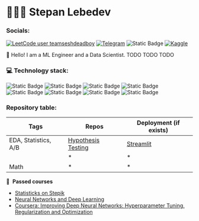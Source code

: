 # 👨🏻‍💻 Stepan Lebedev
### Socials:
[![LeetCode user teamseshdeadboy](https://img.shields.io/badge/dynamic/json?style=for-the-badge&labelColor=black&color=%23ffa116&label=Solved&query=solved&url=https%3A%2F%2Fbadge.xyli.tech/%2Fapi%2Fusers%2Fteamseshdeadboy&logo=leetcode&logoColor=yellow)](https://leetcode.com/teamseshdeadboy/)
[![Telegram](https://img.shields.io/badge/telegram-t?style=for-the-badge&logo=telegram&logoColor=%2326A5E4&labelColor=black&color=%2326A5E4&link=https%3A%2F%2Ft.me%2Fayyoshiii)](https://t.me/ayyoshiii)
![Static Badge](https://img.shields.io/badge/stepan__leb%40mail.ru-t?style=for-the-badge&logo=maildotru&logoColor=%23005FF9&labelColor=black&color=%23005FF9)
[![Kaggle](https://img.shields.io/badge/kaggle-t?style=for-the-badge&logo=kaggle&logoColor=%2320BEFF&labelColor=black&color=%2320BEFF&link=https%3A%2F%2Fwww.kaggle.com%2Fayyoshii)](https://www.kaggle.com/ayyoshii)


:wave: Hello! I am a ML Engineer and a Data Scientist. TODO TODO TODO


### 💻 Technology stack:
![Static Badge](https://img.shields.io/badge/scikit--learn-t?style=flat-square&logo=scikitlearn&logoColor=white&labelColor=%23F7931E&color=%23F7931E&link=https%3A%2F%2Ft.me%2Fayyoshiii)
![Static Badge](https://img.shields.io/badge/numpy-t?style=flat-square&logo=numpy&logoColor=white&labelColor=%23013243&color=%23013243)
![Static Badge](https://img.shields.io/badge/pandas-t?style=flat-square&logo=pandas&logoColor=white&labelColor=%23150458&color=%23150458)
![Static Badge](https://img.shields.io/badge/PostgreSql-t?style=flat-square&logo=postgresql&logoColor=white&labelColor=%234169E1&color=%234169E1)
![Static Badge](https://img.shields.io/badge/PyTorch-t?style=flat-square&logo=pytorch&logoColor=white&labelColor=%23EE4C2C&color=%23EE4C2C)
![Static Badge](https://img.shields.io/badge/OpenCV-t?style=flat-square&logo=opencv&logoColor=white&labelColor=%235C3EE8&color=%235C3EE8)
![Static Badge](https://img.shields.io/badge/Keras-t?style=flat-square&logo=keras&logoColor=white&labelColor=%23D00000&color=%23D00000)
![Static Badge](https://img.shields.io/badge/Tensorflow-t?style=flat-square&logo=tensorflow&logoColor=white&labelColor=%23FF6F00&color=%23FF6F00)

### Repository table:
| Tags |   Repos  | Deployment (if exists) |
|----------|----------|------------------|
| EDA, Statistics, A/B | [Hypothesis Testing](https://github.com/TeamSeshDeadBoy/MTech_Stepan_Lebedev) | [Streamlit](https://mtech-lebedev-ds.streamlit.app) |
|  | * | * |
| Math | * | * |

📝 &nbsp;**Passed courses**
- [Statisticks on Stepik](https://stepik.org/cert/2188316)
- [Neural Networks and Deep Learning](https://coursera.org/share/63e9c8fe4356646f7cd4571d79b18514)
- [Coursera: Improving Deep Neural Networks: Hyperparameter
Tuning, Regularization and Optimization](https://coursera.org/share/bb39ced00a247ed3efba0260548118f9)
